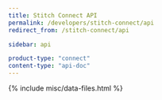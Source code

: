 ```yaml
---
title: Stitch Connect API
permalink: /developers/stitch-connect/api
redirect_from: /stitch-connect/api

sidebar: api

product-type: "connect"
content-type: "api-doc"
---
```

{% include misc/data-files.html %}